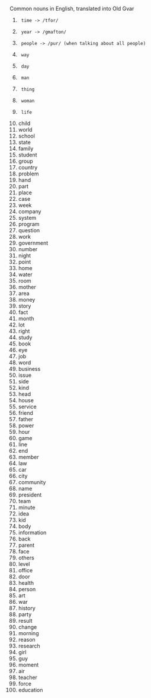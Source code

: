 
Common nouns in English, translated into Old Gvar
1.      time -> /tfor/
2.      year -> /gmafton/
3.      people -> /pur/ (when talking about all people)
4.      way
5.      day
6.      man
7.      thing
8.      woman
9.      life
10.    child
11.    world
12.    school
13.    state
14.    family
15.    student
16.    group
17.    country
18.    problem
19.    hand
20.    part
21.    place
22.    case
23.    week
24.    company
25.    system
26.    program
27.    question
28.    work
29.    government
30.    number
31.    night
32.    point
33.    home
34.    water
35.    room
36.    mother
37.    area
38.    money
39.    story
40.    fact
41.    month
42.    lot
43.    right
44.    study
45.    book
46.    eye
47.    job
48.    word
49.    business
50.    issue
51.    side
52.    kind
53.    head
54.    house
55.    service
56.    friend
57.    father
58.    power
59.    hour
60.    game
61.    line
62.    end
63.    member
64.    law
65.    car
66.    city
67.    community
68.    name
69.    president
70.    team
71.    minute
72.    idea
73.    kid
74.    body
75.    information
76.    back
77.    parent
78.    face
79.    others
80.    level
81.    office
82.    door
83.    health
84.    person
85.    art
86.    war
87.    history
88.    party
89.    result
90.    change
91.    morning
92.    reason
93.    research
94.    girl
95.    guy
96.    moment
97.    air
98.    teacher
99.    force
100.  education